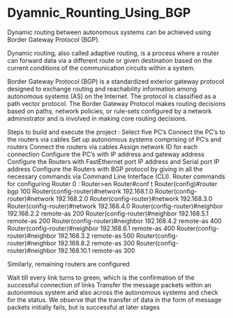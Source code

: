 # Dyamnic_Rounting_Using_BGP

Dynamic routing between autonomous systems can be achieved using Border Gateway Protocol (BGP).

Dynamic routing, also called adaptive routing, is a process where a router can forward data via a different route or given destination based on the current conditions of the communication circuits within a system. 

Border Gateway Protocol (BGP) is a standardized exterior gateway protocol designed to exchange routing and reachability information among autonomous systems (AS) on the Internet. The protocol is classified as a path vector protocol. The Border Gateway Protocol makes routing decisions based on paths, network policies, or rule-sets configured by a network administrator and is involved in making core routing decisions.

Steps to build and execute the project :
Select five PC’s
Connect the PC’s to the routers via cables
Set up autonomous systems comprising of PC’s and routers
Connect the routers via cables
Assign network ID for each connection
Configure the PC’s with IP address and gateway address
Configure the Routers with FastEthernet port IP address and Serial port IP address 
Configure the Routers with BGP protocol by giving in all the necessary commands via Command Line Interface (CLI).
 Router commands for configuring Router 0 :
Router>en
Router#conf t
Router(config)#router bgp 100
Router(config-router)#network 192.168.1.0
Router(config-router)#network 192.168.2.0
Router(config-router)#network 192.168.3.0
Router(config-router)#network 192.168.4.0
Router(config-router)#neighbor 192.168.2.2 remote-as 200
Router(config-router)#neighbor 192.168.5.1 remote-as 200
Router(config-router)#neighbor 192.168.4.2 remote-as 400
Router(config-router)#neighbor 192.168.6.1 remote-as 400
Router(config-router)#neighbor 192.168.3.2 remote-as 500
Router(config-router)#neighbor 192.168.8.2 remote-as 300
Router(config-router)#neighbor 192.168.10.1 remote-as 300

Similarly, remaining routers are configured

Wait till every link turns to green, which is the confirmation of the successful connection of links
Transfer the message packets within an autonomous system and also across the autonomous systems and check for the status. We observe that the transfer of data in the form of message packets initially fails, but is successful at later stages

